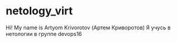 # netology_virt
Hi! My name is Artyom Krivorotov (Артем Криворотов)
Я учусь в нетологии в группе devops16